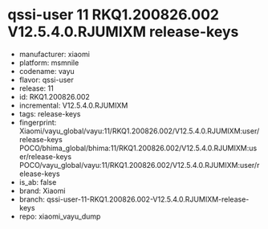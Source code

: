 # qssi-user 11 RKQ1.200826.002 V12.5.4.0.RJUMIXM release-keys
- manufacturer: xiaomi
- platform: msmnile
- codename: vayu
- flavor: qssi-user
- release: 11
- id: RKQ1.200826.002
- incremental: V12.5.4.0.RJUMIXM
- tags: release-keys
- fingerprint: Xiaomi/vayu_global/vayu:11/RKQ1.200826.002/V12.5.4.0.RJUMIXM:user/release-keys
POCO/bhima_global/bhima:11/RKQ1.200826.002/V12.5.4.0.RJUMIXM:user/release-keys
POCO/vayu_global/vayu:11/RKQ1.200826.002/V12.5.4.0.RJUMIXM:user/release-keys
- is_ab: false
- brand: Xiaomi
- branch: qssi-user-11-RKQ1.200826.002-V12.5.4.0.RJUMIXM-release-keys
- repo: xiaomi_vayu_dump
